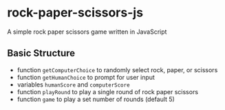 # rock-paper-scissors-js
A simple rock paper scissors game written in JavaScript

## Basic Structure
- function `getComputerChoice` to randomly select rock, paper, or scissors
- function `getHumanChoice` to prompt for user input
- variables `humanScore` and `computerScore`
- function `playRound` to play a single round of rock paper scissors
- function `game` to play a set number of rounds (default 5)